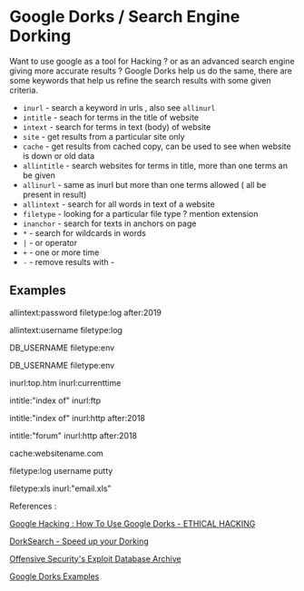 # Google Dorks / Search Engine Dorking

Want to use google as a tool for Hacking ? or as an advanced search engine giving more accurate results ?
Google Dorks help us do the same, there are some keywords that help us refine the search results with some given criteria.

- `inurl` - search a keyword in urls , also see `allinurl`
- `intitle` - seach for terms in the title of website
- `intext` - search for terms in text (body) of website
- `site` - get results from a particular site only
- `cache` - get results from cached copy, can be used to see when website is down or old data
- `allintitle` - search websites for terms in title, more than one terms an be given
- `allinurl` - same as inurl but more than one terms allowed ( all be present in result)
- `allintext` - search for all words in text of a website
- `filetype` - looking for a particular file type ? mention extension
- `inanchor` - search for texts in anchors on page
- `*` - search for wildcards in words
- `|` - or operator
- `+` - one or more time
- `-` - remove results with -

## Examples

allintext:password filetype:log after:2019

allintext:username filetype:log

DB_USERNAME filetype:env

DB_USERNAME filetype:env

inurl:top.htm inurl:currenttime

intitle:"index of" inurl:ftp

intitle:"index of" inurl:http after:2018

intitle:"forum" inurl:http after:2018

cache:websitename.com

filetype:log username putty

filetype:xls inurl:"email.xls”

References :

[Google Hacking : How To Use Google Dorks - ETHICAL HACKING](https://ethicalhackx.com/google-hacking/)

[DorkSearch - Speed up your Dorking](https://dorksearch.com/)

[Offensive Security's Exploit Database Archive](https://www.exploit-db.com/google-hacking-database)

[Google Dorks Examples](https://securitytrails.com/blog/google-hacking-techniques)
